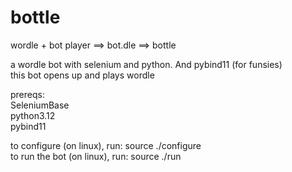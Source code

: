 # bottle

wordle + bot player ==> bot.dle ==> bottle  

a wordle bot with selenium and python. And pybind11 (for funsies)  
this bot opens up and plays wordle  
  
prereqs:  
SeleniumBase  
python3.12  
pybind11  
  
to configure (on linux), run:       source ./configure  
to run the bot (on linux), run:     source ./run  

